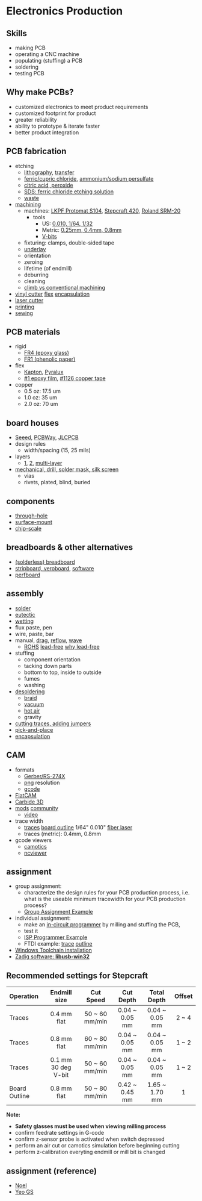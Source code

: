 # Electronics Production
## Skills
- making PCB
- operating a CNC machine
- populating (stuffing) a PCB
- soldering
- testing PCB

## Why make PCBs?
- customized electronics to meet product requirements
- customized footprint for product
- greater reliability
- ability to prototype & iterate faster
- better product integration

## PCB fabrication
- etching
  - [lithography](https://www.4pcb.com/media/presentation-how-to-build-pcb.pdf), [transfer](https://hackaday.com/2016/09/12/take-your-pcbs-from-good-to-great-toner-transfer/)
  - [ferric/cupric chloride](https://www.instructables.com/DIY-PCB-Etching/), [ammonium/sodium persulfate](https://www.instructables.com/PCB-Etching-prototyping/)
  - [citric acid, peroxide](http://fab.academany.org/2020/labs/kamakura/students/toshiki-tsuchiyama/assignments/week04/#5-make-etching-liquid)
  - [SDS: ferric chloride etching solution](https://us.vwr.com/assetsvc/asset/en_US/id/25631107/contents)
  - [waste](https://www.nea.gov.sg/docs/default-source/our-services/management-of-hazardous-waste.pdf)
- [machining](https://www.youtube.com/watch?v=rd0R0onbfJ0)
  - machines: [LKPF Protomat S104](https://www.lpkfusa.com/products/pcb_prototyping/machines/protomat_s104/), [Stepcraft 420](https://shop.stepcraft-systems.com/stepcraft-2-420-construction-kit), [Roland SRM-20](https://www.rolanddga.com/products/3d/srm-20-small-milling-machine)
    - tools
      - US: [0.010, 1/64, 1/32](https://www.precisebits.com/products/carbidebits/precisebit-stub.asp)
      - Metric: [0.25mm, 0.4mm, 0.8mm](https://www.aliexpress.com/item/4000742206744.html?spm=a2g0o.search0303.0.0.79a54579aaGsJT&algo_pvid=30027324-f6c4-48d1-aea6-52a1ca296834&algo_expid=30027324-f6c4-48d1-aea6-52a1ca296834-8&btsid=0bb0624116036248349635672e19ec&ws_ab_test=searchweb0_0,searchweb201602_,searchweb201603_)
      - [V-bits](https://www.aliexpress.com/item/32959716123.html?spm=a2g0o.detail.1000014.27.a0a4663eFDrF81&gps-id=pcDetailBottomMoreOtherSeller&scm=1007.14976.194266.0&scm_id=1007.14976.194266.0&scm-url=1007.14976.194266.0&pvid=c6e7ceff-1e44-4cf0-9820-bcb9c6187503&_t=gps-id:pcDetailBottomMoreOtherSeller,scm-url:1007.14976.194266.0,pvid:c6e7ceff-1e44-4cf0-9820-bcb9c6187503,tpp_buckets:668%230%23131923%2395_668%23808%234094%23317_668%23888%233325%2310_4976%230%23194266%238_4976%232711%237538%23182_4976%233104%239653%234_4976%234052%2318550%2321_4976%233141%239887%235_668%234328%2319931%23459_668%232846%238111%23453_668%232717%237559%2384_668%231000022185%231000066059%230_668%233422%2315392%23431_4452%230%23189847%230_4452%233474%2315675%23241_4452%233098%239599%23465_4452%233564%2316062%23633)
   - fixturing: clamps, double-sided tape
   - [underlay](http://www.ysbackupboard.com/product/underlaymaterial.html)
   - orientation
   - zeroing
   - lifetime (of endmill)
   - deburring
   - cleaning
   - [climb vs conventional machining](https://vivadifferences.com/climb-milling-vs-conventional-milling/)
- [vinyl cutter](http://fab.cba.mit.edu/classes/863.17/Harvard/people/HonghaoDeng/project-3/project-3.html) [flex](http://fab.cba.mit.edu/classes/863.17/Harvard/people/HonghaoDeng/project-9/project-9.html) [encapsulation](http://fab.cba.mit.edu/classes/863.18/Harvard/people/victoria/week_04.html)
- [laser cutter](http://fabacademy.org/archives/2015/doc/fiber-laser-cutting-pcb.html)
- [printing](http://fab.cba.mit.edu/classes/863.19/CBA/people/joaowilbert/week6/)
- [sewing](http://cba.mit.edu/docs/papers/00.07.E-broidery.pdf)

## PCB materials
- rigid
  - [FR4 (epoxy glass)](https://www.mclpcb.com/fr4-guide/)
  - [FR1 (phenolic paper)](http://www.bestpcbs.com/blog/2016/08/whats-the-difference-for-fr1-fr2-fr3-and-fr4-materials/)
- flex
  - [Kapton](https://www.dupont.com/electronic-materials/polyimide-films.html), [Pyralux](https://www.dupont.com/products/pyralux-lf.html)
  - [#1 epoxy film](http://multimedia.3m.com/mws/media/37468O/3m-epoxy-film-electrical-tape-1.pdf), [#1126 copper tape](http://multimedia.3m.com/mws/media/104361O/tape-1126-copper-foil-with-conductive-adhesive.pdf)
- copper
  - 0.5 oz: 17.5 um
  - 1.0 oz: 35 um
  - 2.0 oz: 70 um

## board houses
- [Seeed](https://www.seeedstudio.com/fusion.html), [PCBWay](https://www.pcbway.com/), [JLCPCB](https://jlcpcb.com/)
- design rules
  - width/spacing (15, 25 mils)
- layers
  - [1](http://www.electronicsandyou.com/blog/single-sided-pcb.html), [2](http://www.electronicsandyou.com/blog/double-sided-pcb.html), [multi-layer](http://www.electronicsandyou.com/blog/multilayer-pcb.html)
- [mechanical, drill, solder mask, silk screen](https://learn.sparkfun.com/tutorials/pcb-basics/all)
  - vias
  - rivets, plated, blind, buried

## components
- [through-hole](https://www.build-electronic-circuits.com/through-hole-components/)
- [surface-mount](https://www.techopedia.com/definition/18622/chip-scale-package-csp)
- [chip-scale](https://www.techopedia.com/definition/18622/chip-scale-package-csp)

## breadboards & other alternatives
- [(solderless) breadboard](https://www.sciencebuddies.org/science-fair-projects/references/how-to-use-a-breadboard)
- [stripboard, veroboard](https://www.electronicsclub.info/stripboard.htm), [software](https://www.electroschematics.com/veroboard-design-software/)
- [perfboard](https://sfxpcb.com/how-to-use-perfboard-without-copper/)

## assembly
- [solder](https://www.digikey.com/en/products/filter/soldering-desoldering-rework-products/262)
- [eutectic](https://fctsolder.com/eutectic-solder/)
- [wetting](https://www.circuitrework.com/guides/7-1-1.html)
- flux paste, pen
- wire, paste, bar
- manual, [drag](https://www.youtube.com/watch?v=wUyetZ5RtPs), [reflow](https://www.youtube.com/watch?v=gu0v8lfLcKg), [wave](https://en.wikipedia.org/wiki/Wave_soldering)
  - [ROHS](http://ec.europa.eu/environment/waste/rohs_eee/index_en.htm) [lead-free](https://www.digikey.com/en/products/detail/chip-quik-inc/SMDSWLF-020-4OZ/2177058) [why lead-free](https://falconerelectronics.com/lead-free-leaded-solder-difference/)
- stuffing
  - component orientation
  - tacking down parts
  - bottom to top, inside to outside
  - fumes
  - washing
- [desoldering](https://www.youtube.com/watch?v=Z38WsZFmq8E)
  - [braid](https://youtu.be/Z38WsZFmq8E?t=79)
  - [vacuum](https://youtu.be/Z38WsZFmq8E?t=176)
  - [hot air](https://www.youtube.com/watch?v=77JgIqraX_I)
  - gravity
- [cutting traces, adding jumpers](http://fab.cba.mit.edu/classes/863.17/CBA/people/tomasero/index.html)
- [pick-and-place](https://www.boarditto.com/)
- [encapsulation](https://www.youtube.com/watch?v=pExbK1EE92U)

## CAM
- formats
  - [Gerber/RS-274X](https://www.vse.com/blog/2019/10/29/gerber-files-explained-understanding-their-role-in-pcb-manufacturing/)
  - [png](https://whatis.techtarget.com/definition/PNG-Portable-Network-Graphics) resolution
  - [gcode](https://www.autodesk.com/products/fusion-360/blog/cnc-programming-fundamentals-g-code-2020-update/)
- [FlatCAM](http://flatcam.org/)
- [Carbide 3D](https://carbide3d.com/apps/pcb/)
- [mods](https://skeatz.github.io/mods/) [community](https://fabfoundation.github.io/mods/)
  - [video](http://academy.cba.mit.edu/classes/electronics_production/mods.mp4)
- trace width
  - [traces](http://academy.cba.mit.edu/classes/electronics_production/linetest.png) [board outline](http://academy.cba.mit.edu/classes/electronics_production/linetest.interior.png) 1/64" 0.010" [fiber laser](http://academy.cba.mit.edu/classes/electronics_production/fiber.jpg)
  - traces (metric): 0.4mm, 0.8mm
- gcode viewers
  - [camotics](https://camotics.org/)
  - [ncviewer](https://ncviewer.com/)

## assignment
- group assignment:
  - characterize the design rules for your PCB production process, i.e. what is the useable minimum tracewidth for your PCB production process?
  - [Group Assignment Example](http://fab.academany.org/2020/labs/singapore/group.assignments/assignment02.html)
- individual assignment:
  - make an [in-circuit programmer](http://academy.cba.mit.edu/classes/embedded_programming/index.html#programmers) by milling and stuffing the PCB,
  - test it
  - [ISP Programmer Example](http://fab.cba.mit.edu/classes/863.16/doc/projects/ftsmin/index.html)
  - FTDI example: [trace](../images/02_ch330-ftdi_traces.png) [outline](../images/02_ch330-ftdi_outline.png)
- [Windows Toolchain installation](http://fab.cba.mit.edu/classes/863.16/doc/projects/ftsmin/windows_avr.html)
- [Zadig software: **libusb-win32**](http://zadig.akeo.ie/)

## Recommended settings for Stepcraft

| Operation | Endmill size | Cut Speed | Cut Depth | Total Depth | Offset
| :--- | :---: | :---: | :---: | :---: | :---:
| Traces | 0.4 mm flat | 50 ~ 60 mm/min | 0.04 ~ 0.05 mm | 0.04 ~ 0.05 mm | 2 ~ 4
| Traces | 0.8 mm flat | 60 ~ 80 mm/min | 0.04 ~ 0.05 mm | 0.04 ~ 0.05 mm | 1 ~ 2 
| Traces | 0.1 mm 30 deg V-bit | 50 ~ 60 mm/min | 0.04 ~ 0.05 mm | 0.04 ~ 0.05 mm | 1 ~ 2
| Board Outline | 0.8 mm flat | 50 ~ 80 mm/min | 0.42 ~ 0.45 mm | 1.65 ~ 1.70 mm | 1

**Note:**
- **Safety glasses must be used when viewing milling process**
- confirm feedrate settings in G-code
- confirm z-sensor probe is activated when switch depressed
- perform an air cut or camotics simulation before beginning cutting
- perform z-calibration everyting endmill or mill bit is changed

## assignment (reference)
- [Noel](http://fab.academany.org/2020/labs/singapore/students/noel-kristian/exercise04.html)
- [Yeo GS](http://fab.academany.org/2020/labs/singapore/students/gausiong-yeo/exercise04.html)
